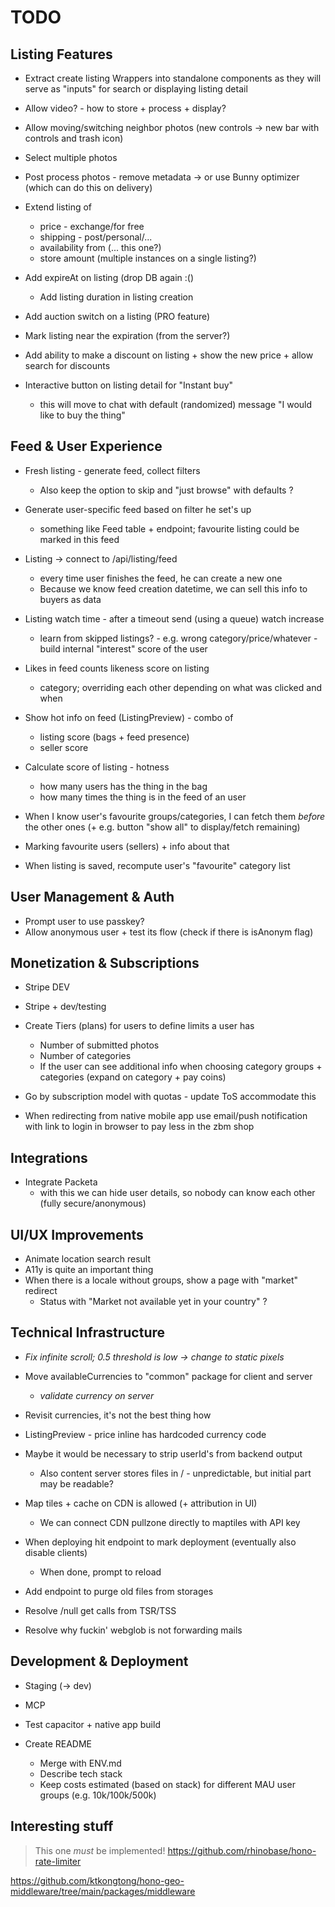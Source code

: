 # TODO

## Listing Features
- Extract create listing Wrappers into standalone components as they will serve as "inputs" for search or displaying listing detail
- Allow video? - how to store + process + display?
- Allow moving/switching neighbor photos (new controls -> new bar with controls and trash icon)
- Select multiple photos
- Post process photos - remove metadata -> or use Bunny optimizer (which can do this on delivery)

- Extend listing of
    - price - exchange/for free
    - shipping - post/personal/...
    - availability from (... this one?)
    - store amount (multiple instances on a single listing?)

- Add expireAt on listing (drop DB again :()
    - Add listing duration in listing creation
- Add auction switch on a listing (PRO feature)
- Mark listing near the expiration (from the server?)

- Add ability to make a discount on listing + show the new price + allow search for discounts
- Interactive button on listing detail for "Instant buy"
    - this will move to chat with default (randomized) message "I would like to buy the thing"

## Feed & User Experience
- Fresh listing - generate feed, collect filters
    - Also keep the option to skip and "just browse" with defaults ?

- Generate user-specific feed based on filter he set's up
    - something like Feed table + endpoint; favourite listing could be marked in this feed

- Listing -> connect to /api/listing/feed
    - every time user finishes the feed, he can create a new one
    - Because we know feed creation datetime, we can sell this info to buyers as data

- Listing watch time - after a timeout send (using a queue) watch increase
    - learn from skipped listings? - e.g. wrong category/price/whatever - build internal "interest" score of the user

- Likes in feed counts likeness score on listing
    - category; overriding each other depending on what was clicked and when

- Show hot info on feed (ListingPreview) - combo of
    - listing score (bags + feed presence)
    - seller score

- Calculate score of listing - hotness
    - how many users has the thing in the bag
    - how many times the thing is in the feed of an user

- When I know user's favourite groups/categories, I can fetch them _before_ the other ones (+ e.g. button "show all" to
    display/fetch remaining)

- Marking favourite users (sellers) + info about that
- When listing is saved, recompute user's "favourite" category list

## User Management & Auth
- Prompt user to use passkey?
- Allow anonymous user + test its flow (check if there is isAnonym flag)

## Monetization & Subscriptions
- Stripe DEV
- Stripe + dev/testing
- Create Tiers (plans) for users to define limits a user has
    - Number of submitted photos
    - Number of categories
    - If the user can see additional info when choosing category groups + categories (expand on category + pay coins)

- Go by subscription model with quotas - update ToS accommodate this

- When redirecting from native mobile app use email/push notification with link to login in browser to pay less in the zbm shop

## Integrations
- Integrate Packeta
    - with this we can hide user details, so nobody can know each other (fully secure/anonymous)

## UI/UX Improvements
- Animate location search result
- A11y is quite an important thing
- When there is a locale without groups, show a page with "market" redirect
    - Status with "Market not available yet in your country" ?

## Technical Infrastructure
- _Fix infinite scroll; 0.5 threshold is low -> change to static pixels_

- Move availableCurrencies to "common" package for client and server
    - _validate currency on server_
- Revisit currencies, it's not the best thing how
- ListingPreview - price inline has hardcoded currency code

- Maybe it would be necessary to strip userId's from backend output
    - Also content server stores files in /<id> - unpredictable, but initial part may be readable?

- Map tiles + cache on CDN is allowed (+ attribution in UI)
    - We can connect CDN pullzone directly to maptiles with API key

- When deploying hit endpoint to mark deployment (eventually also disable clients)
    - When done, prompt to reload

- Add endpoint to purge old files from storages
- Resolve /null get calls from TSR/TSS
- Resolve why fuckin' webglob is not forwarding mails

## Development & Deployment
- Staging (-> dev)
- MCP
- Test capacitor + native app build

- Create README
    - Merge with ENV.md
    - Describe tech stack
    - Keep costs estimated (based on stack) for different MAU user groups (e.g. 10k/100k/500k)

## Interesting stuff

> This one _must_ be implemented!
> https://github.com/rhinobase/hono-rate-limiter

https://github.com/ktkongtong/hono-geo-middleware/tree/main/packages/middleware
